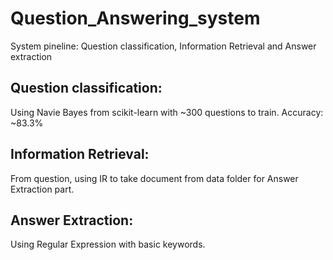 # Question_Answering_system
System pineline: Question classification, Information Retrieval and Answer extraction
## Question classification:
  Using Navie Bayes from scikit-learn with ~300 questions to train.
  Accuracy: ~83.3%
## Information Retrieval:
  From question, using IR to take document from data folder for Answer Extraction part.  
## Answer Extraction:
  Using Regular Expression with basic keywords.
